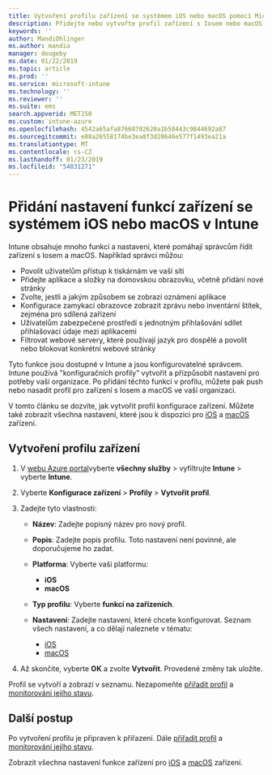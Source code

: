 ```yaml
---
title: Vytvoření profilu zařízení se systémem iOS nebo macOS pomocí Microsoft Intune – Azure | Microsoft Docs
description: Přidejte nebo vytvořte profil zařízení s Iosem nebo macOS a pak nakonfigurujte nastavení pro AirPrint, rozložení domovské obrazovky, oznámení aplikací, sdílené zařízení, jednotné přihlašování a nastavení filtru webového obsahu v Microsoft Intune.
keywords: ''
author: MandiOhlinger
ms.author: mandia
manager: dougeby
ms.date: 01/22/2019
ms.topic: article
ms.prod: ''
ms.service: microsoft-intune
ms.technology: ''
ms.reviewer: ''
ms.suite: ems
search.appverid: MET150
ms.custom: intune-azure
ms.openlocfilehash: 4542a65afa87668702620a1b50443c9844692a87
ms.sourcegitcommit: e08a26558174be3ea8f3d20646e577f1493ea21a
ms.translationtype: MT
ms.contentlocale: cs-CZ
ms.lasthandoff: 01/23/2019
ms.locfileid: "54831271"
---
```

# <a name="add-ios-or-macos-device-feature-settings-in-intune"></a>Přidání nastavení funkcí zařízení se systémem iOS nebo macOS v Intune

Intune obsahuje mnoho funkcí a nastavení, které pomáhají správcům řídit zařízení s Iosem a macOS. Například správci můžou:

- Povolit uživatelům přístup k tiskárnám ve vaší síti
- Přidejte aplikace a složky na domovskou obrazovku, včetně přidání nové stránky
- Zvolte, jestli a jakým způsobem se zobrazí oznámení aplikace
- Konfigurace zamykací obrazovce zobrazit zprávu nebo inventární štítek, zejména pro sdílená zařízení
- Uživatelům zabezpečené prostředí s jednotným přihlašování sdílet přihlašovací údaje mezi aplikacemi
- Filtrovat webové servery, které používají jazyk pro dospělé a povolit nebo blokovat konkrétní webové stránky

Tyto funkce jsou dostupné v Intune a jsou konfigurovatelné správcem. Intune používá "konfiguračních profily" vytvořit a přizpůsobit nastavení pro potřeby vaší organizace. Po přidání těchto funkcí v profilu, můžete pak push nebo nasadit profil pro zařízení s Iosem a macOS ve vaší organizaci.

V tomto článku se dozvíte, jak vytvořit profil konfigurace zařízení. Můžete také zobrazit všechna nastavení, které jsou k dispozici pro [iOS](ios-device-features-settings.md) a [macOS](macos-device-features-settings.md) zařízení.

## <a name="create-a-device-profile"></a>Vytvoření profilu zařízení

1. V [webu Azure portal](https://portal.azure.com)vyberte **všechny služby** > vyfiltrujte **Intune** > vyberte **Intune**.
2. Vyberte **Konfigurace zařízení** > **Profily** > **Vytvořit profil**.
3. Zadejte tyto vlastnosti:

    - **Název**: Zadejte popisný název pro nový profil.
    - **Popis**: Zadejte popis profilu. Toto nastavení není povinné, ale doporučujeme ho zadat.
    - **Platforma**: Vyberte vaši platformu:
        - **iOS**
        - **macOS**
    - **Typ profilu**: Vyberte **funkcí na zařízeních**.
    - **Nastavení**: Zadejte nastavení, které chcete konfigurovat. Seznam všech nastavení, a co dělají naleznete v tématu:

        - [iOS](ios-device-features-settings.md)
        - [macOS](macos-device-features-settings.md)

4. Až skončíte, vyberte **OK** a zvolte **Vytvořit**. Provedené změny tak uložíte.

Profil se vytvoří a zobrazí v seznamu. Nezapomeňte [přiřadit profil](device-profile-assign.md) a [monitorování jejího stavu](device-profile-monitor.md).

## <a name="next-steps"></a>Další postup

Po vytvoření profilu je připraven k přiřazení. Dále [přiřadit profil](device-profile-assign.md) a [monitorování jejího stavu](device-profile-monitor.md).

Zobrazit všechna nastavení funkce zařízení pro [iOS](ios-device-features-settings.md) a [macOS](macos-device-features-settings.md) zařízení.